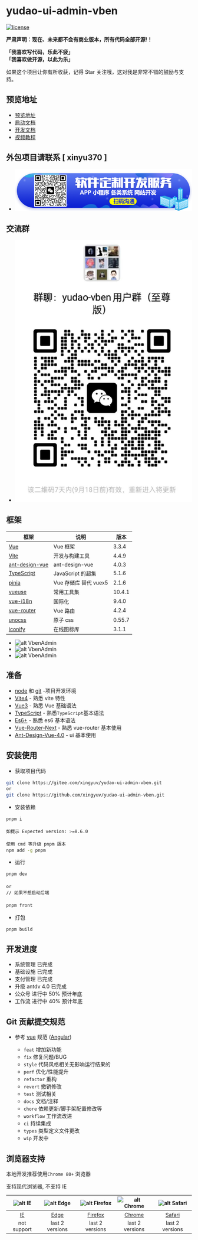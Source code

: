 # yudao-ui-admin-vben

[![license](https://img.shields.io/github/license/xingyuv/vue-vben-admin.svg)](LICENSE)

**严肃声明：现在、未来都不会有商业版本，所有代码全部开源!！**

**「我喜欢写代码，乐此不疲」**  
**「我喜欢做开源，以此为乐」**

如果这个项目让你有所收获，记得 Star 关注哦，这对我是非常不错的鼓励与支持。

## 预览地址

- [预览地址](http://dashboard-vben.yudao.iocoder.cn/)
- [启动文档](https://doc.iocoder.cn/quick-start/)
- [开发文档](http://vben-doc.x-surge.com/)
- [视频教程](https://doc.iocoder.cn/video/)

## 外包项目请联系 [ xinyu370 ]

- ![alt 定制开发](./public/resource/img/wx2.png)

## 交流群

- ![alt 交流群](./public/resource/img/wx.png)

## 框架

| 框架                                                                 | 说明                  | 版本   |
| -------------------------------------------------------------------- | --------------------- | ------ |
| [Vue](https://staging-cn.vuejs.org/)                                 | Vue 框架              | 3.3.4  |
| [Vite](https://cn.vitejs.dev//)                                      | 开发与构建工具        | 4.4.9  |
| [ant-design-vue](https://antdv.com/)                                 | ant-design-vue        | 4.0.3  |
| [TypeScript](https://www.typescriptlang.org/docs/)                   | JavaScript 的超集     | 5.1.6  |
| [pinia](https://pinia.vuejs.org/)                                    | Vue 存储库 替代 vuex5 | 2.1.6  |
| [vueuse](https://vueuse.org/)                                        | 常用工具集            | 10.4.1 |
| [vue-i18n](https://kazupon.github.io/vue-i18n/zh/introduction.html/) | 国际化                | 9.4.0  |
| [vue-router](https://router.vuejs.org/)                              | Vue 路由              | 4.2.4  |
| [unocss](https://uno.antfu.me/)                                      | 原子 css              | 0.55.7 |
| [iconify](https://icon-sets.iconify.design/)                         | 在线图标库            | 3.1.1  |

- ![alt VbenAdmin](https://anncwb.github.io/anncwb/images/preview1.png)
- ![alt VbenAdmin](https://anncwb.github.io/anncwb/images/preview2.png)
- ![alt VbenAdmin](https://anncwb.github.io/anncwb/images/preview3.png)

## 准备

- [node](http://nodejs.org/) 和 [git](https://git-scm.com/) -项目开发环境
- [Vite4](https://vitejs.dev/) - 熟悉 vite 特性
- [Vue3](https://v3.vuejs.org/) - 熟悉 Vue 基础语法
- [TypeScript](https://www.typescriptlang.org/) - 熟悉`TypeScript`基本语法
- [Es6+](http://es6.ruanyifeng.com/) - 熟悉 es6 基本语法
- [Vue-Router-Next](https://next.router.vuejs.org/) - 熟悉 vue-router 基本使用
- [Ant-Design-Vue-4.0](https://antdv.com/) - ui 基本使用

## 安装使用

- 获取项目代码

```bash
git clone https://gitee.com/xingyuv/yudao-ui-admin-vben.git
or
git clone https://github.com/xingyuv/yudao-ui-admin-vben.git
```

- 安装依赖

```bash
pnpm i

如提示 Expected version: >=8.6.0

使用 cmd 等升级 pnpm 版本
npm add -g pnpm

```

- 运行

```bash
pnpm dev

or
// 如果不想启动后端

pnpm front

```

- 打包

```bash
pnpm build
```

## 开发进度

- 系统管理 已完成
- 基础设施 已完成
- 支付管理 已完成
- 升级 antdv 4.0 已完成
- 公众号 进行中 50% 预计年底
- 工作流 进行中 40% 预计年底

## Git 贡献提交规范

- 参考 [vue](https://github.com/vuejs/vue/blob/dev/.github/COMMIT_CONVENTION.md) 规范 ([Angular](https://github.com/conventional-changelog/conventional-changelog/tree/master/packages/conventional-changelog-angular))

  - `feat` 增加新功能
  - `fix` 修复问题/BUG
  - `style` 代码风格相关无影响运行结果的
  - `perf` 优化/性能提升
  - `refactor` 重构
  - `revert` 撤销修改
  - `test` 测试相关
  - `docs` 文档/注释
  - `chore` 依赖更新/脚手架配置修改等
  - `workflow` 工作流改进
  - `ci` 持续集成
  - `types` 类型定义文件更改
  - `wip` 开发中

## 浏览器支持

本地开发推荐使用`Chrome 80+` 浏览器

支持现代浏览器, 不支持 IE

| ![alt IE](https://raw.githubusercontent.com/alrra/browser-logos/master/src/edge/edge_32x32.png) | ![alt Edge](https://raw.githubusercontent.com/alrra/browser-logos/master/src/edge/edge_32x32.png) | ![alt Firefox](https://raw.githubusercontent.com/alrra/browser-logos/master/src/firefox/firefox_32x32.png) | ![alt Chrome](https://raw.githubusercontent.com/alrra/browser-logos/master/src/chrome/chrome_32x32.png) | ![alt Safari](https://raw.githubusercontent.com/alrra/browser-logos/master/src/safari/safari_32x32.png) |
| :---------------------------------------------------------------------------------------------: | :-----------------------------------------------------------------------------------------------: | :--------------------------------------------------------------------------------------------------------: | :-----------------------------------------------------------------------------------------------------: | :-----------------------------------------------------------------------------------------------------: |
|                     [IE](http://godban.github.io/browsers-support-badges/)                      |                     [Edge](http://godban.github.io/browsers-support-badgess/)                     |                        [Firefox](http://godban.github.io/browsers-support-badges/)                         |                       [Chrome](http://godban.github.io/browsers-support-badges/)                        |                       [Safari](http://godban.github.io/browsers-support-badges/)                        |
|                                           not support                                           |                                          last 2 versions                                          |                                              last 2 versions                                               |                                             last 2 versions                                             |                                             last 2 versions                                             |
